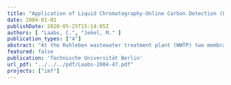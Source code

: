 ```yaml
---
title: "Application of Liquid Chromatography-Online Carbon Detection (LC-OCD) to the understanding of organic fouling in membrane bioreactors (MBRs)"
date: 2004-01-01
publishDate: 2020-05-25T15:14:05Z
authors: [ "Laabs, C.", "Jekel, M." ]
publication_types: ["4"]
abstract: "At the Ruhleben wastewater treatment plant (WWTP) two membrane bioreactor (MBR) pilot plants have been operated since September 2001 by Veolia Water and Berliner Wasserbetriebe. The primary aim of the piloting is the investigation of biological phosphorus removal in conjunction with nitrification/denitrification in MBRs for later use in remote areas and small scale applications (WWTP serving a few thousand inhabitants) [Gnirss et al 2003a]. Both plants are fed with the same raw wastewater as it is treated in the conventional wastewater treatment plant. Instead of the mechanical treatment of the conventional plant, the raw wastewater passes a 1 mm punch hole screen prior to the biological treatment in the two MBR pilot plants. The two pilot plants are operated under parallel operating conditions (same raw wastewater, same sludge age and sludge concentration , etc.), but there are two different biological process configurations: pre-denitrification and postdenitrification without addition of a carbon source. Over the first year of operation, it has been observed that the unit with post-denitrification exhibited more rapid membrane fouling than the one with pre-denitrification. Preliminary LC-OCD (liquid chromatography-organic carbon detection) measurements carried out with the permeate compared to paper filtered sludge showed differences between the two units regarding the concentration of colloids and large macromolecules (as measured in the polysaccharide peak). Hence, an assessment and investigation of the fouling behaviour of the two MBR pilot plants was commenced. The results are presented in this report."
featured: false
publication: 'Technische Universität Berlin'
url_pdf: "../../../pdf/Laabs-2004-47.pdf"
projects: ["imf"]
---
```


